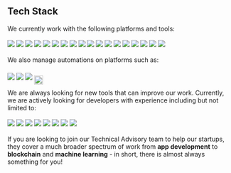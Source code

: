<link href="https://unpkg.com/tailwindcss@^2/dist/tailwind.min.css" rel="stylesheet">

<div class="px-5 py-24 bg-gray-100">  
  <br>
  <h2 class="text-center text-4xl">Tech Stack</h2>
  <div id="tech-stack">
     <div>We currently work with the following platforms and tools:</div>
     <br>
     <div class="flex-wrap flex justify-center">   
       <a href="https://azure.microsoft.com/" target="_blank"><img class="bg-transparent p-5 h-10" src="assets/img/azure.svg"></a>
       <a href="https://azure.microsoft.com/" target="_blank"><img class="bg-transparent p-5 h-10" src="assets/img/github.png"></a>
       <a href="https://www.docker.com/" target="_blank"><img class="bg-transparent p-5 h-10" src="assets/img/docker.png"></a>
       <a href="https://www.terraform.io/" target="_blank"><img class="bg-transparent p-5 h-10" src="assets/img/terraform.png"></a>
       <a href="https://github.com/features/actions" target="_blank"><img class="bg-transparent p-5 h-10" src="assets/img/github_actions.png"></a>
       <a href="https://www.skeema.io/" target="_blank"><img class="bg-transparent p-5 h-10" src="assets/img/skeema.png"></a>
       <a href="https://developer.wordpress.org/" target="_blank"><img class="bg-transparent p-5 h-10" src="assets/img/wordpress.png"></a>
       <a href="https://dev.mysql.com/" target="_blank"><img class="bg-transparent p-5 h-10" src="assets/img/mysql.png"></a>
       <a href="https://sass-lang.com/" target="_blank"><img class="bg-transparent p-5 h-10" src="assets/img/sass.png"></a>
       <a href="https://d3js.org/" target="_blank"><img class="bg-transparent p-5 h-10" src="assets/img/d3.svg"></a>
       <a href="https://jquery.com/" target="_blank"><img class="bg-transparent p-5 h-10" src="assets/img/jquery.png"></a>
       <a href="https://www.djangoproject.com/" target="_blank"><img class="bg-transparent p-5 h-10" src="assets/img/django.png"></a>
       <a href="https://reactjs.org/" target="_blank"><img class="bg-transparent p-5 h-10" src="assets/img/react.png"></a>
       <a href="https://www.python.org/" target="_blank"><img class="bg-transparent p-5 h-10" src="assets/img/python.png"></a>
       <a href="https://colab.research.google.com/" target="_blank"><img class="bg-transparent p-5 h-10" src="assets/img/colab.png"></a>
       <a href="https://marketingplatform.google.com/intl/en_uk/about/analytics/" target="_blank"><img class="bg-transparent p-5 h-10" src="assets/img/google_analytics.png"></a>
       <a href="https://radimrehurek.com/gensim/" target="_blank"><img class="bg-transparent p-5 h-10" src="assets/img/gensim.png"></a>
       <a href="https://storybook.js.org/" target="_blank"><img class="bg-transparent p-5 h-10" src="assets/img/storybook.png"></a>
     </div>
      <br>
     <div>We also manage automations on platforms such as:</div>
      <br>
     <div class="flex-wrap flex justify-center">  
       <a href="https://developers.facebook.com/" target="_blank"><img class="bg-transparent p-5 h-10" src="assets/img/facebook.png"></a>
       <a href="https://developers.hubspot.com/docs/api/overview" target="_blank"><img class="bg-transparent p-5 h-10" src="assets/img/hubspot.png"></a>
       <a href="https://api.slack.com/" target="_blank"><img class="bg-transparent p-5 h-10" src="assets/img/slack.png"></a>
       <a href="https://workspace.google.com/" target="_blank"><img class="bg-transparent p-5 h-10" style="height: 20px;transform: translate(0px, 10px);" src="assets/img/google_workspace.png"></a>
     </div>
      <br>
     <div>We are always looking for new tools that can improve our work. Currently, we are actively looking for developers with experience including but not limited to:</div>
      <br>
     <div class="flex-wrap flex justify-center">  
       <a href="https://nodejs.org/" target="_blank"><img class="bg-transparent p-5 h-10" src="assets/img/nodejs.png"></a>  
       <a href="https://www.mongodb.com/" target="_blank"><img class="bg-transparent p-5 h-10" src="assets/img/MongoDB.png"></a>
       <a href="https://rocket.chat/" target="_blank"><img class="bg-transparent p-5 h-10" src="assets/img/rocket_chat.svg"></a>
       <a href="https://aws.amazon.com/" target="_blank"><img class="bg-transparent p-5 h-10" src="assets/img/aws.png"></a>
       <a href="https://www.digitalocean.com/" target="_blank"><img class="bg-transparent p-5 h-10" src="assets/img/digitalocean.svg"></a>
       <a href="https://laravel.com/" target="_blank"><img class="bg-transparent p-5 h-10" src="assets/img/laravel.png"></a>
       <a href="https://flask.palletsprojects.com/en/1.1.x/" target="_blank"><img class="bg-transparent p-5 h-10" src="assets/img/flask.png"></a>
       <a href="https://vuejs.org/" target="_blank"><img class="bg-transparent p-5 h-10" src="assets/img/vue.png"></a>
     </div>
      <br>
     <div>If you are looking to join our Technical Advisory team to help our startups, they cover a much broader spectrum of work from <strong>app development</strong> to <strong>blockchain</strong> and <strong>machine learning</strong> - in short, there is almost always something for you! </div>
      <br>
      <br>
      <br>
  </div>
</div>
